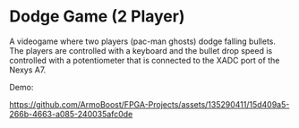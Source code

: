# Dodge Game (2 Player)

A videogame where two players (pac-man ghosts) dodge falling bullets. The players are controlled with a keyboard and the bullet drop speed is controlled with a potentiometer that is connected to the XADC port of the Nexys A7.



Demo:

https://github.com/ArmoBoost/FPGA-Projects/assets/135290411/15d409a5-266b-4663-a085-240035afc0de


